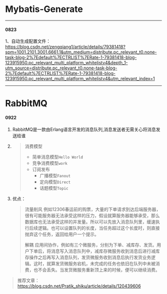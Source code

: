 # Mybatis-Generate

---

#### 0823

1、自动生成配置文件：https://blog.csdn.net/zengqiang1/article/details/79381418?spm=1001.2101.3001.6661.1&utm_medium=distribute.pc_relevant_t0.none-task-blog-2%7Edefault%7ECTRLIST%7ERate-1-79381418-blog-123915950.pc_relevant_multi_platform_whitelistv4&depth_1-utm_source=distribute.pc_relevant_t0.none-task-blog-2%7Edefault%7ECTRLIST%7ERate-1-79381418-blog-123915950.pc_relevant_multi_platform_whitelistv4&utm_relevant_index=1



___

# RabbitMQ

#### 0922

1. RabbitMQ是一款由Erlang语言开发的消息队列,消息发送者无需关心将消息发送给谁

2. > 消费模型
   >
   > - 简单消息模型`Hello World`
   > - 竞争消费模型`work`
   > - 订阅发布
   >   - 广播模型`Fanout`
   >   - 定向模型`Direct`
   >   - 话题模型`Topic`

3. 优点：

   > 流量削风
   >  例如12306春运前的购票，大量的下单请求到达后端服务器，很有可能服务器无法承受这样的压力，假设就算服务器能够承受，那么数据库也无法承受这样的并发量。所以可以先放入消息队列里，缓速执行后续逻辑。也可以设置队列的长度，当任务超过这个长度时，则直接抛弃这个任务，返回给用户一个提示。
   >
   > 解耦
   >  应用间协作，例如有三个微服务，分别为下单、减库存、发货。用户下单后，将消息写入消息队列中，减库存微服务收到消息后进行减库存操作之后再写入消息队列，发货微服务收到消息后执行发货业务逻辑。这时，就算发货微服务宕机，未完成的任务也依旧在队列中未被消费，也不会丢失。当发货微服务重新顶上来的时候，便可以继续消费。

> 推荐文章：https://blog.csdn.net/Pratik_shiku/article/details/120439606
